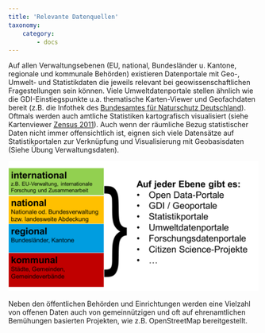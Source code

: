```yaml
---
title: 'Relevante Datenquellen'
taxonomy:
    category:
        - docs
---
```


Auf allen Verwaltungsebenen (EU, national, Bundesländer u. Kantone, regionale und kommunale Behörden) existieren Datenportale mit Geo-, Umwelt- und Statistikdaten die jeweils relevant bei geowissenschaftlichen Fragestellungen sein können. Viele Umweltdatenportale stellen ähnlich wie die GDI-Einstiegspunkte u.a. thematische Karten-Viewer und Geofachdaten bereit (z.B. die Infothek des [Bundesamtes für Naturschutz Deutschland](https://www.bfn.de/infothek/)). Oftmals werden auch amtliche Statistiken kartografisch visualisiert (siehe Kartenviewer [Zensus 2011](https://ergebnisse.zensus2011.de/#MapContent:00,D1,,)). Auch wenn der räumliche Bezug statistischer Daten nicht immer offensichtlich ist, eignen sich viele Datensätze auf Statistikportalen zur Verknüpfung und Visualisierung mit Geobasisdaten (Siehe Übung Verwaltungsdaten).

![Schaubild Datenquellen](../schaubild_datenrecherche.png?width=600px)

Neben den öffentlichen Behörden und Einrichtungen werden eine Vielzahl von offenen Daten auch von gemeinnützigen und oft auf ehrenamtlichen Bemühungen basierten Projekten, wie z.B. OpenStreetMap bereitgestellt. 
